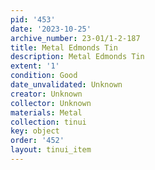 ```yaml
---
pid: '453'
date: '2023-10-25'
archive_number: 23-01/1-2-187
title: Metal Edmonds Tin
description: Metal Edmonds Tin
extent: '1'
condition: Good
date_unvalidated: Unknown
creator: Unknown
collector: Unknown
materials: Metal
collection: tinui
key: object
order: '452'
layout: tinui_item
---
```


